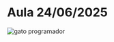 # Aula 24/06/2025
![gato programador](https://media1.giphy.com/media/v1.Y2lkPTc5MGI3NjExbjdtMW1yZ3c1eHJ0N2t3czluMHJ6dDVnd295c2Z1OG8zd3d2eDRqbCZlcD12MV9pbnRlcm5hbF9naWZfYnlfaWQmY3Q9Zw/heIX5HfWgEYlW/giphy.gif)

